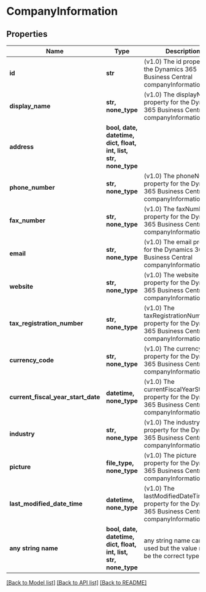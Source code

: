# CompanyInformation


## Properties
Name | Type | Description | Notes
------------ | ------------- | ------------- | -------------
**id** | **str** | (v1.0) The id property for the Dynamics 365 Business Central companyInformation entity | [optional] 
**display_name** | **str, none_type** | (v1.0) The displayName property for the Dynamics 365 Business Central companyInformation entity | [optional] 
**address** | **bool, date, datetime, dict, float, int, list, str, none_type** |  | [optional] 
**phone_number** | **str, none_type** | (v1.0) The phoneNumber property for the Dynamics 365 Business Central companyInformation entity | [optional] 
**fax_number** | **str, none_type** | (v1.0) The faxNumber property for the Dynamics 365 Business Central companyInformation entity | [optional] 
**email** | **str, none_type** | (v1.0) The email property for the Dynamics 365 Business Central companyInformation entity | [optional] 
**website** | **str, none_type** | (v1.0) The website property for the Dynamics 365 Business Central companyInformation entity | [optional] 
**tax_registration_number** | **str, none_type** | (v1.0) The taxRegistrationNumber property for the Dynamics 365 Business Central companyInformation entity | [optional] 
**currency_code** | **str, none_type** | (v1.0) The currencyCode property for the Dynamics 365 Business Central companyInformation entity | [optional] 
**current_fiscal_year_start_date** | **datetime, none_type** | (v1.0) The currentFiscalYearStartDate property for the Dynamics 365 Business Central companyInformation entity | [optional] 
**industry** | **str, none_type** | (v1.0) The industry property for the Dynamics 365 Business Central companyInformation entity | [optional] 
**picture** | **file_type, none_type** | (v1.0) The picture property for the Dynamics 365 Business Central companyInformation entity | [optional] 
**last_modified_date_time** | **datetime, none_type** | (v1.0) The lastModifiedDateTime property for the Dynamics 365 Business Central companyInformation entity | [optional] 
**any string name** | **bool, date, datetime, dict, float, int, list, str, none_type** | any string name can be used but the value must be the correct type | [optional]

[[Back to Model list]](../README.md#documentation-for-models) [[Back to API list]](../README.md#documentation-for-api-endpoints) [[Back to README]](../README.md)


